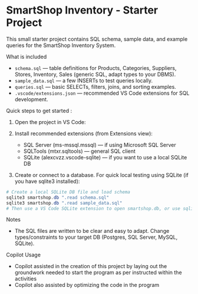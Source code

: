 # SmartShop Inventory - Starter Project

This small starter project contains SQL schema, sample data, and example queries for the SmartShop Inventory System.

What is included
- `schema.sql` — table definitions for Products, Categories, Suppliers, Stores, Inventory, Sales (generic SQL, adapt types to your DBMS).
- `sample_data.sql` — a few INSERTs to test queries locally.
- `queries.sql` — basic SELECTs, filters, joins, and sorting examples.
- `.vscode/extensions.json` — recommended VS Code extensions for SQL development.

Quick steps to get started :
1. Open the project in VS Code:

2. Install recommended extensions (from Extensions view):
   - SQL Server (ms-mssql.mssql) — if using Microsoft SQL Server
   - SQLTools (mtxr.sqltools) — general SQL client
   - SQLite (alexcvzz.vscode-sqlite) — if you want to use a local SQLite DB

3. Create or connect to a database. For quick local testing using SQLite (if you have sqlite3 installed):

```powershell
# Create a local SQLite DB file and load schema
sqlite3 smartshop.db ".read schema.sql" 
sqlite3 smartshop.db ".read sample_data.sql"
# Then use a VS Code SQLite extension to open smartshop.db, or use sqlite3 to run queries
```

Notes
- The SQL files are written to be clear and easy to adapt. Change types/constraints to your target DB (Postgres, SQL Server, MySQL, SQLite).

Copilot Usage
- Copilot assisted in the creation of this project by laying out the groundwork needed to start the program as per instructed within the activities
- Copilot also assisted by optimizing the code in the program

